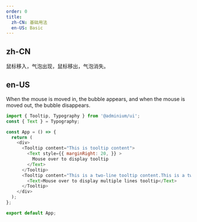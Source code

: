 ```yaml
---
order: 0
title:
  zh-CN: 基础用法
  en-US: Basic
---
```


## zh-CN

鼠标移入，气泡出现，鼠标移出，气泡消失。

## en-US

When the mouse is moved in, the bubble appears, and when the mouse is moved out, the bubble disappears.

```js
import { Tooltip, Typography } from '@adminium/ui';
const { Text } = Typography;

const App = () => {
  return (
    <div>
      <Tooltip content="This is tooltip content">
        <Text style={{ marginRight: 20, }} >
          Mouse over to display tooltip
        </Text>
      </Tooltip>
      <Tooltip content="This is a two-line tooltip content.This is a two-line tooltip content.">
        <Text>Mouse over to display multiple lines tooltip</Text>
      </Tooltip>
    </div>
  );
};

export default App;
```
